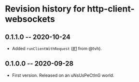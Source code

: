 # Revision history for http-client-websockets

## 0.1.1.0 -- 2020-10-24

* Added `runClientWithRequest` ([#1](https://github.com/amesgen/http-client-websockets/pull/1) from @tvh).

## 0.1.0.0 -- 2020-09-28

* First version. Released on an uNsUsPeCtInG world.
